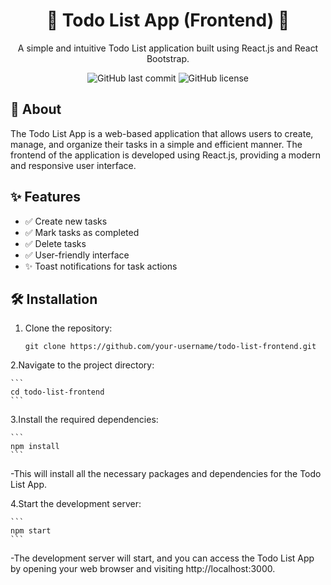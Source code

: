 <div align="center">
  <h1>📝 Todo List App (Frontend) 📝</h1>
  <p>A simple and intuitive Todo List application built using React.js and React Bootstrap.</p>
  <p>
    <img alt="GitHub last commit" src="https://img.shields.io/github/last-commit/mhemanthkmr/todo-list-frontend">
    <img alt="GitHub license" src="https://img.shields.io/github/license/mhemanthkmr/todo-list-frontend">
  </p>
</div>

## 📌 About

The Todo List App is a web-based application that allows users to create, manage, and organize their tasks in a simple and efficient manner. The frontend of the application is developed using React.js, providing a modern and responsive user interface.

## ✨ Features

- ✅ Create new tasks
- ✅ Mark tasks as completed
- ✅ Delete tasks
- ✅ User-friendly interface
- ✨ Toast notifications for task actions

## 🛠️ Installation

1. Clone the repository:

   ```
   git clone https://github.com/your-username/todo-list-frontend.git
   ```

2.Navigate to the project directory:

    ```
    cd todo-list-frontend
    ```

3.Install the required dependencies:

    ```
    npm install
    ```

-This will install all the necessary packages and dependencies for the Todo List App.

4.Start the development server:

    ```
    npm start
    ```

-The development server will start, and you can access the Todo List App by opening your web browser and visiting http://localhost:3000.
